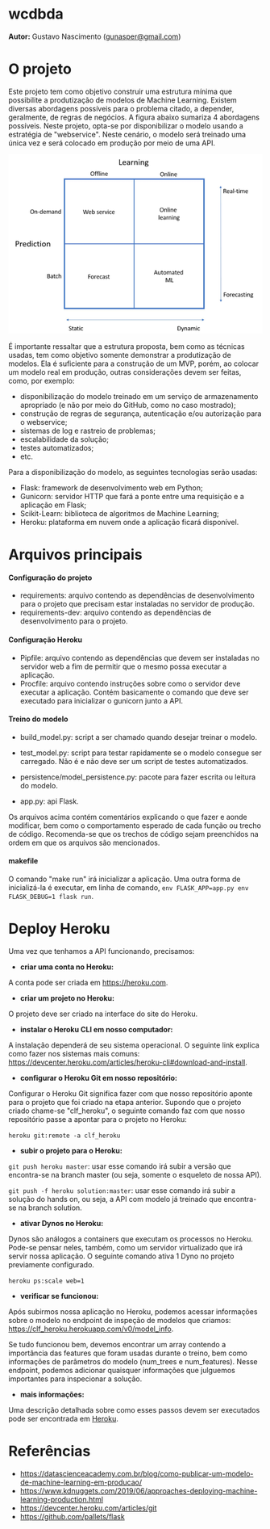 wcdbda
================
**Autor:** Gustavo Nascimento (gunasper@gmail.com)

# O projeto
Este projeto tem como objetivo construir uma estrutura mínima que possibilite a produtização de modelos de Machine Learning. Existem diversas abordagens possíveis para o problema citado, a depender, geralmente, de regras de negócios. A figura abaixo sumariza 4 abordagens possíveis. Neste projeto, opta-se por disponibilizar o modelo usando a estratégia de "webservice". Neste cenário, o modelo será treinado uma única vez e será colocado em produção por meio de uma API.

![Abordagens possíveis](https://github.com/gunasper/wcdbda/blob/master/docs/deploy_ml.png)

É importante ressaltar que a estrutura proposta, bem como as técnicas usadas, tem como objetivo somente demonstrar a produtização de modelos. Ela é suficiente para a construção de um MVP, porém, ao colocar um modelo real em produção, outras considerações devem ser feitas, como, por exemplo:
* disponibilização do modelo treinado em um serviço de armazenamento apropriado (e não por meio do GitHub, como no caso mostrado);
* construção de regras de segurança, autenticação e/ou autorização para o webservice;
* sistemas de log e rastreio de problemas;
* escalabilidade da solução;
* testes automatizados;
* etc.

Para a disponibilização do modelo, as seguintes tecnologias serão usadas:
* Flask: framework de desenvolvimento web em Python;
* Gunicorn: servidor HTTP que fará a ponte entre uma requisição e a aplicação em Flask;
* Scikit-Learn: biblioteca de algoritmos de Machine Learning;
* Heroku: plataforma em nuvem onde a aplicação ficará disponível.

# Arquivos principais

#### Configuração do projeto
* requirements: arquivo contendo as dependências de desenvolvimento para o projeto que precisam estar instaladas no servidor de produção.
* requirements-dev: arquivo contendo as dependências de desenvolvimento para o projeto.

#### Configuração Heroku
* Pipfile: arquivo contendo as dependências que devem ser instaladas no servidor web a fim de permitir que o mesmo possa executar a aplicação.
* Procfile: arquivo contendo instruções sobre como o servidor deve executar a aplicação. Contém basicamente o comando que deve ser executado para inicializar o gunicorn junto a API.

#### Treino do modelo
* build_model.py: script a ser chamado quando desejar treinar o modelo. 

* test_model.py: script para testar rapidamente se o modelo consegue ser carregado. Não é e não deve ser um script de testes automatizados.

* persistence/model_persistence.py: pacote para fazer escrita ou leitura do modelo.

* app.py: api Flask.

Os arquivos acima contém comentários explicando o que fazer e aonde modificar, bem como o comportamento esperado de cada função ou trecho de código. Recomenda-se que os trechos de código sejam preenchidos na ordem em que os arquivos são mencionados.

#### makefile
O comando "make run" irá inicializar a aplicação. Uma outra forma de inicializá-la é executar, em linha de comando, `env FLASK_APP=app.py env FLASK_DEBUG=1 flask run`.

# Deploy Heroku
Uma vez que tenhamos a API funcionando, precisamos:

* **criar uma conta no Heroku:**

A conta pode ser criada em https://heroku.com.

* **criar um projeto no Heroku:**

O projeto deve ser criado na interface do site do Heroku.

* **instalar o Heroku CLI em nosso computador:**

A instalação dependerá de seu sistema operacional. O seguinte link explica como fazer nos sistemas mais comuns: https://devcenter.heroku.com/articles/heroku-cli#download-and-install.

* **configurar o Heroku Git em nosso repositório:**

Configurar o Heroku Git significa fazer com que nosso repositório aponte para o projeto que foi criado na etapa anterior. Supondo que o projeto criado chame-se "clf_heroku", o seguinte comando faz com que nosso repositório passe a apontar para o projeto no Heroku:

`heroku git:remote -a clf_heroku`

* **subir o projeto para o Heroku:**

`git push heroku master`: usar esse comando irá subir a versão que encontra-se na branch master (ou seja, somente o esqueleto de nossa API).

`git push -f heroku solution:master`: usar esse comando irá subir a solução do hands on, ou seja, a API com modelo já treinado que encontra-se na branch solution.

* **ativar Dynos no Heroku:**

Dynos são análogos a containers que executam os processos no Heroku. Pode-se pensar neles, também, como um servidor virtualizado que irá servir nossa aplicação. O seguinte comando ativa 1 Dyno no projeto previamente configurado.

`heroku ps:scale web=1`

* **verificar se funcionou:**

Após subirmos nossa aplicação no Heroku, podemos acessar informações sobre o modelo no endpoint de inspeção de modelos que criamos: https://clf_heroku.herokuapp.com/v0/model_info.

Se tudo funcionou bem, devemos encontrar um array contendo a importância das features que foram usadas durante o treino, bem como informações de parâmetros do modelo (num_trees e num_features). Nesse endpoint, podemos adicionar quaisquer informações que julguemos importantes para inspecionar a solução.

* **mais informações:**

Uma descrição detalhada sobre como esses passos devem ser executados pode ser encontrada em [Heroku](https://devcenter.heroku.com/articles/git).


# Referências
* https://datascienceacademy.com.br/blog/como-publicar-um-modelo-de-machine-learning-em-producao/
* https://www.kdnuggets.com/2019/06/approaches-deploying-machine-learning-production.html
* https://devcenter.heroku.com/articles/git
* https://github.com/pallets/flask
